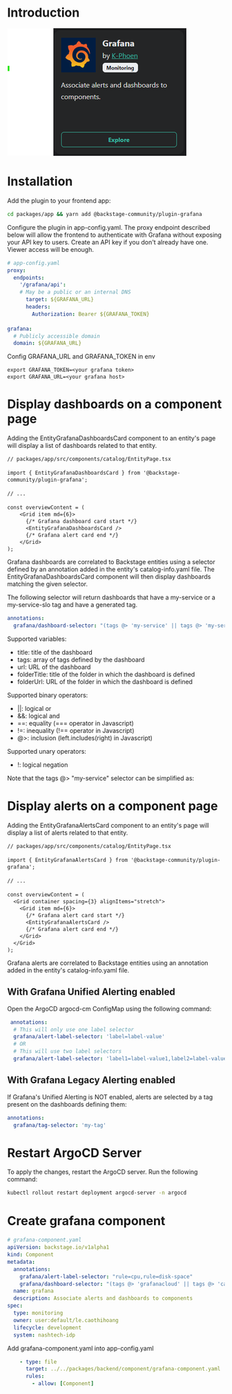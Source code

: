 # Introduction
![](../../../assets/Screenshot%202024-10-14%20182731.png)


# Installation 
Add the plugin to your frontend app:
```bash
cd packages/app && yarn add @backstage-community/plugin-grafana
```
Configure the plugin in app-config.yaml. The proxy endpoint described below will allow the frontend to authenticate with Grafana without exposing your API key to users. Create an API key if you don't already have one. Viewer access will be enough.
```yaml
# app-config.yaml
proxy:
  endpoints:    
    '/grafana/api':
    # May be a public or an internal DNS
      target: ${GRAFANA_URL}
      headers:
        Authorization: Bearer ${GRAFANA_TOKEN}

grafana:
  # Publicly accessible domain
  domain: ${GRAFANA_URL}
```
Config GRAFANA_URL and GRAFANA_TOKEN in env
```env
export GRAFANA_TOKEN=<your grafana token>
export GRAFANA_URL=<your grafana host>
```
# Display dashboards on a component page
Adding the EntityGrafanaDashboardsCard component to an entity's page will display a list of dashboards related to that entity.

```tsx
// packages/app/src/components/catalog/EntityPage.tsx

import { EntityGrafanaDashboardsCard } from '@backstage-community/plugin-grafana';

// ...

const overviewContent = (
    <Grid item md={6}>
      {/* Grafana dashboard card start */}
      <EntityGrafanaDashboardsCard />
      {/* Grafana alert card end */}
    </Grid>
);
```
Grafana dashboards are correlated to Backstage entities using a selector defined by an annotation added in the entity's catalog-info.yaml file. The EntityGrafanaDashboardsCard component will then display dashboards matching the given selector.

The following selector will return dashboards that have a my-service or a my-service-slo tag and have a generated tag.

```yaml
annotations:
  grafana/dashboard-selector: "(tags @> 'my-service' || tags @> 'my-service-slo') && tags @> 'generated'"
```
Supported variables:

- title: title of the dashboard
- tags: array of tags defined by the dashboard
- url: URL of the dashboard
- folderTitle: title of the folder in which the dashboard is defined
- folderUrl: URL of the folder in which the dashboard is defined

Supported binary operators:

- ||: logical or
- &&: logical and
- ==: equality (=== operator in Javascript)
- !=: inequality (!== operator in Javascript)
- @>: inclusion (left.includes(right) in Javascript)

Supported unary operators:

- !: logical negation

Note that the tags @> "my-service" selector can be simplified as:

# Display alerts on a component page
Adding the EntityGrafanaAlertsCard component to an entity's page will display a list of alerts related to that entity.

```tsx
// packages/app/src/components/catalog/EntityPage.tsx

import { EntityGrafanaAlertsCard } from '@backstage-community/plugin-grafana';

// ...

const overviewContent = (
  <Grid container spacing={3} alignItems="stretch">
    <Grid item md={6}>
      {/* Grafana alert card start */}
      <EntityGrafanaAlertsCard />
      {/* Grafana alert card end */}
    </Grid>
  </Grid>
); 
```
Grafana alerts are correlated to Backstage entities using an annotation added in the entity's catalog-info.yaml file.
## With Grafana Unified Alerting enabled
Open the ArgoCD argocd-cm ConfigMap using the following command:
```yaml
 annotations:
  # This will only use one label selector
  grafana/alert-label-selector: 'label=label-value'
  # OR
  # This will use two label selectors
  grafana/alert-label-selector: 'label1=label-value1,label2=label-value2'
```
## With Grafana Legacy Alerting enabled
If Grafana's Unified Alerting is NOT enabled, alerts are selected by a tag present on the dashboards defining them:
```yaml
annotations:
  grafana/tag-selector: 'my-tag'
```
# Restart ArgoCD Server
To apply the changes, restart the ArgoCD server. Run the following command:
```bash
kubectl rollout restart deployment argocd-server -n argocd
```
# Create grafana component
```yaml
# grafana-component.yaml
apiVersion: backstage.io/v1alpha1
kind: Component
metadata:
  annotations:
    grafana/alert-label-selector: "rule=cpu,rule=disk-space"
    grafana/dashboard-selector: "(tags @> 'grafanacloud' || tags @> 'cardinality-management')"
  name: grafana
  description: Associate alerts and dashboards to components
spec:
  type: monitoring
  owner: user:default/le.caothihoang
  lifecycle: development
  system: nashtech-idp
```
Add grafana-component.yaml into app-config.yaml
```yaml
    - type: file
      target: ../../packages/backend/component/grafana-component.yaml
      rules:
        - allow: [Component]
```